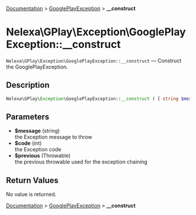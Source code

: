 [Documentation](../../README.md) > [GooglePlayException](README.md) > **__construct**

# Nelexa\GPlay\Exception\GooglePlayException::__construct
`Nelexa\GPlay\Exception\GooglePlayException::__construct` — Construct the GooglePlayException.

## Description
```php
Nelexa\GPlay\Exception\GooglePlayException::__construct ( [ string $message = "" ] [, int $code = 0 ] [, Throwable $previous = null ] )
```

## Parameters
* **$message** (string)  
the Exception message to throw
* **$code** (int)  
the Exception code
* **$previous** (Throwable)  
the previous throwable used for the exception chaining

## Return Values
No value is returned.

[Documentation](../../README.md) > [GooglePlayException](README.md) > **__construct**
